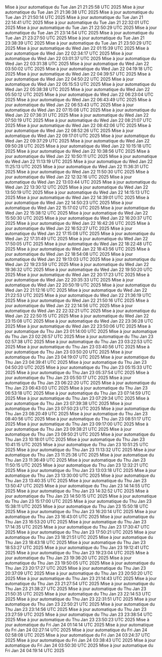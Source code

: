 Mise à jour automatique du Tue Jan 21 21:25:58 UTC 2025
Mise à jour automatique du Tue Jan 21 21:36:38 UTC 2025
Mise à jour automatique du Tue Jan 21 21:50:14 UTC 2025
Mise à jour automatique du Tue Jan 21 22:14:41 UTC 2025
Mise à jour automatique du Tue Jan 21 22:32:01 UTC 2025
Mise à jour automatique du Tue Jan 21 22:50:29 UTC 2025
Mise à jour automatique du Tue Jan 21 23:14:54 UTC 2025
Mise à jour automatique du Tue Jan 21 23:27:50 UTC 2025
Mise à jour automatique du Tue Jan 21 23:38:39 UTC 2025
Mise à jour automatique du Tue Jan 21 23:50:29 UTC 2025
Mise à jour automatique du Wed Jan 22 01:15:39 UTC 2025
Mise à jour automatique du Wed Jan 22 02:34:17 UTC 2025
Mise à jour automatique du Wed Jan 22 03:01:37 UTC 2025
Mise à jour automatique du Wed Jan 22 03:31:38 UTC 2025
Mise à jour automatique du Wed Jan 22 03:50:02 UTC 2025
Mise à jour automatique du Wed Jan 22 04:19:18 UTC 2025
Mise à jour automatique du Wed Jan 22 04:39:57 UTC 2025
Mise à jour automatique du Wed Jan 22 04:50:22 UTC 2025
Mise à jour automatique du Wed Jan 22 05:15:53 UTC 2025
Mise à jour automatique du Wed Jan 22 05:38:38 UTC 2025
Mise à jour automatique du Wed Jan 22 05:50:12 UTC 2025
Mise à jour automatique du Wed Jan 22 06:23:04 UTC 2025
Mise à jour automatique du Wed Jan 22 06:43:49 UTC 2025
Mise à jour automatique du Wed Jan 22 06:53:43 UTC 2025
Mise à jour automatique du Wed Jan 22 07:15:08 UTC 2025
Mise à jour automatique du Wed Jan 22 07:36:31 UTC 2025
Mise à jour automatique du Wed Jan 22 07:50:19 UTC 2025
Mise à jour automatique du Wed Jan 22 08:21:07 UTC 2025
Mise à jour automatique du Wed Jan 22 08:42:06 UTC 2025
Mise à jour automatique du Wed Jan 22 08:52:26 UTC 2025
Mise à jour automatique du Wed Jan 22 09:17:01 UTC 2025
Mise à jour automatique du Wed Jan 22 09:37:29 UTC 2025
Mise à jour automatique du Wed Jan 22 09:50:28 UTC 2025
Mise à jour automatique du Wed Jan 22 10:15:18 UTC 2025
Mise à jour automatique du Wed Jan 22 10:38:56 UTC 2025
Mise à jour automatique du Wed Jan 22 10:50:11 UTC 2025
Mise à jour automatique du Wed Jan 22 11:13:19 UTC 2025
Mise à jour automatique du Wed Jan 22 11:25:13 UTC 2025
Mise à jour automatique du Wed Jan 22 11:36:31 UTC 2025
Mise à jour automatique du Wed Jan 22 11:50:30 UTC 2025
Mise à jour automatique du Wed Jan 22 12:32:16 UTC 2025
Mise à jour automatique du Wed Jan 22 13:03:44 UTC 2025
Mise à jour automatique du Wed Jan 22 13:30:12 UTC 2025
Mise à jour automatique du Wed Jan 22 13:50:19 UTC 2025
Mise à jour automatique du Wed Jan 22 14:15:13 UTC 2025
Mise à jour automatique du Wed Jan 22 14:39:01 UTC 2025
Mise à jour automatique du Wed Jan 22 14:50:23 UTC 2025
Mise à jour automatique du Wed Jan 22 15:17:02 UTC 2025
Mise à jour automatique du Wed Jan 22 15:38:12 UTC 2025
Mise à jour automatique du Wed Jan 22 15:50:30 UTC 2025
Mise à jour automatique du Wed Jan 22 16:20:37 UTC 2025
Mise à jour automatique du Wed Jan 22 16:42:26 UTC 2025
Mise à jour automatique du Wed Jan 22 16:52:27 UTC 2025
Mise à jour automatique du Wed Jan 22 17:15:08 UTC 2025
Mise à jour automatique du Wed Jan 22 17:31:49 UTC 2025
Mise à jour automatique du Wed Jan 22 17:50:05 UTC 2025
Mise à jour automatique du Wed Jan 22 18:22:48 UTC 2025
Mise à jour automatique du Wed Jan 22 18:43:56 UTC 2025
Mise à jour automatique du Wed Jan 22 18:54:08 UTC 2025
Mise à jour automatique du Wed Jan 22 19:13:03 UTC 2025
Mise à jour automatique du Wed Jan 22 19:23:59 UTC 2025
Mise à jour automatique du Wed Jan 22 19:36:32 UTC 2025
Mise à jour automatique du Wed Jan 22 19:50:20 UTC 2025
Mise à jour automatique du Wed Jan 22 20:17:23 UTC 2025
Mise à jour automatique du Wed Jan 22 20:35:33 UTC 2025
Mise à jour automatique du Wed Jan 22 20:50:19 UTC 2025
Mise à jour automatique du Wed Jan 22 21:12:16 UTC 2025
Mise à jour automatique du Wed Jan 22 21:22:53 UTC 2025
Mise à jour automatique du Wed Jan 22 21:36:19 UTC 2025
Mise à jour automatique du Wed Jan 22 21:50:16 UTC 2025
Mise à jour automatique du Wed Jan 22 22:14:56 UTC 2025
Mise à jour automatique du Wed Jan 22 22:32:21 UTC 2025
Mise à jour automatique du Wed Jan 22 22:50:15 UTC 2025
Mise à jour automatique du Wed Jan 22 23:15:08 UTC 2025
Mise à jour automatique du Wed Jan 22 23:36:28 UTC 2025
Mise à jour automatique du Wed Jan 22 23:50:06 UTC 2025
Mise à jour automatique du Thu Jan 23 01:14:00 UTC 2025
Mise à jour automatique du Thu Jan 23 02:26:57 UTC 2025
Mise à jour automatique du Thu Jan 23 02:57:38 UTC 2025
Mise à jour automatique du Thu Jan 23 03:22:53 UTC 2025
Mise à jour automatique du Thu Jan 23 03:40:56 UTC 2025
Mise à jour automatique du Thu Jan 23 03:50:20 UTC 2025
Mise à jour automatique du Thu Jan 23 04:19:07 UTC 2025
Mise à jour automatique du Thu Jan 23 04:39:41 UTC 2025
Mise à jour automatique du Thu Jan 23 04:50:20 UTC 2025
Mise à jour automatique du Thu Jan 23 05:15:33 UTC 2025
Mise à jour automatique du Thu Jan 23 05:37:54 UTC 2025
Mise à jour automatique du Thu Jan 23 05:50:17 UTC 2025
Mise à jour automatique du Thu Jan 23 06:22:20 UTC 2025
Mise à jour automatique du Thu Jan 23 06:43:03 UTC 2025
Mise à jour automatique du Thu Jan 23 06:53:18 UTC 2025
Mise à jour automatique du Thu Jan 23 07:14:59 UTC 2025
Mise à jour automatique du Thu Jan 23 07:29:34 UTC 2025
Mise à jour automatique du Thu Jan 23 07:39:38 UTC 2025
Mise à jour automatique du Thu Jan 23 07:50:23 UTC 2025
Mise à jour automatique du Thu Jan 23 08:20:49 UTC 2025
Mise à jour automatique du Thu Jan 23 08:40:56 UTC 2025
Mise à jour automatique du Thu Jan 23 08:51:17 UTC 2025
Mise à jour automatique du Thu Jan 23 09:17:00 UTC 2025
Mise à jour automatique du Thu Jan 23 09:38:21 UTC 2025
Mise à jour automatique du Thu Jan 23 09:50:21 UTC 2025
Mise à jour automatique du Thu Jan 23 10:18:01 UTC 2025
Mise à jour automatique du Thu Jan 23 10:41:15 UTC 2025
Mise à jour automatique du Thu Jan 23 10:51:25 UTC 2025
Mise à jour automatique du Thu Jan 23 11:13:32 UTC 2025
Mise à jour automatique du Thu Jan 23 11:25:36 UTC 2025
Mise à jour automatique du Thu Jan 23 11:36:49 UTC 2025
Mise à jour automatique du Thu Jan 23 11:50:15 UTC 2025
Mise à jour automatique du Thu Jan 23 12:32:21 UTC 2025
Mise à jour automatique du Thu Jan 23 13:03:18 UTC 2025
Mise à jour automatique du Thu Jan 23 13:30:00 UTC 2025
Mise à jour automatique du Thu Jan 23 13:40:35 UTC 2025
Mise à jour automatique du Thu Jan 23 13:50:47 UTC 2025
Mise à jour automatique du Thu Jan 23 14:14:55 UTC 2025
Mise à jour automatique du Thu Jan 23 14:32:52 UTC 2025
Mise à jour automatique du Thu Jan 23 14:50:15 UTC 2025
Mise à jour automatique du Thu Jan 23 15:17:00 UTC 2025
Mise à jour automatique du Thu Jan 23 15:38:11 UTC 2025
Mise à jour automatique du Thu Jan 23 15:50:18 UTC 2025
Mise à jour automatique du Thu Jan 23 16:20:14 UTC 2025
Mise à jour automatique du Thu Jan 23 16:43:01 UTC 2025
Mise à jour automatique du Thu Jan 23 16:53:20 UTC 2025
Mise à jour automatique du Thu Jan 23 17:14:35 UTC 2025
Mise à jour automatique du Thu Jan 23 17:30:47 UTC 2025
Mise à jour automatique du Thu Jan 23 17:50:21 UTC 2025
Mise à jour automatique du Thu Jan 23 18:21:51 UTC 2025
Mise à jour automatique du Thu Jan 23 18:43:18 UTC 2025
Mise à jour automatique du Thu Jan 23 18:53:27 UTC 2025
Mise à jour automatique du Thu Jan 23 19:12:41 UTC 2025
Mise à jour automatique du Thu Jan 23 19:23:04 UTC 2025
Mise à jour automatique du Thu Jan 23 19:36:20 UTC 2025
Mise à jour automatique du Thu Jan 23 19:50:05 UTC 2025
Mise à jour automatique du Thu Jan 23 20:17:27 UTC 2025
Mise à jour automatique du Thu Jan 23 20:37:09 UTC 2025
Mise à jour automatique du Thu Jan 23 20:50:20 UTC 2025
Mise à jour automatique du Thu Jan 23 21:14:43 UTC 2025
Mise à jour automatique du Thu Jan 23 21:27:54 UTC 2025
Mise à jour automatique du Thu Jan 23 21:38:27 UTC 2025
Mise à jour automatique du Thu Jan 23 21:50:35 UTC 2025
Mise à jour automatique du Thu Jan 23 22:14:53 UTC 2025
Mise à jour automatique du Thu Jan 23 22:31:51 UTC 2025
Mise à jour automatique du Thu Jan 23 22:50:21 UTC 2025
Mise à jour automatique du Thu Jan 23 23:14:56 UTC 2025
Mise à jour automatique du Thu Jan 23 23:27:59 UTC 2025
Mise à jour automatique du Thu Jan 23 23:38:54 UTC 2025
Mise à jour automatique du Thu Jan 23 23:50:23 UTC 2025
Mise à jour automatique du Fri Jan 24 01:14:14 UTC 2025
Mise à jour automatique du Fri Jan 24 02:27:14 UTC 2025
Mise à jour automatique du Fri Jan 24 02:58:08 UTC 2025
Mise à jour automatique du Fri Jan 24 03:24:37 UTC 2025
Mise à jour automatique du Fri Jan 24 03:38:43 UTC 2025
Mise à jour automatique du Fri Jan 24 03:50:30 UTC 2025
Mise à jour automatique du Fri Jan 24 04:19:14 UTC 2025
